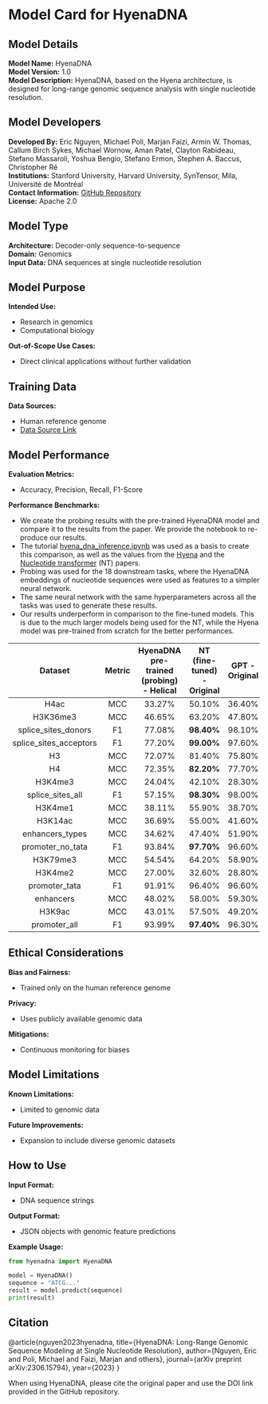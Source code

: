 # Model Card for HyenaDNA

## Model Details

**Model Name:** HyenaDNA  \
**Model Version:** 1.0  \
**Model Description:** HyenaDNA, based on the Hyena architecture, is designed for long-range genomic sequence analysis with single nucleotide resolution. 

## Model Developers

**Developed By:** Eric Nguyen, Michael Poli, Marjan Faizi, Armin W. Thomas, Callum Birch Sykes, Michael Wornow, Aman Patel, Clayton Rabideau, Stefano Massaroli, Yoshua Bengio, Stefano Ermon, Stephen A. Baccus, Christopher Ré \
**Institutions:** Stanford University, Harvard University, SynTensor, Mila, Université de Montréal  \
**Contact Information:** [GitHub Repository](https://github.com/HazyResearch/hyena-dna)  \
**License:** Apache 2.0 

## Model Type

**Architecture:** Decoder-only sequence-to-sequence  \
**Domain:** Genomics  \
**Input Data:** DNA sequences at single nucleotide resolution 

## Model Purpose

**Intended Use:**  
- Research in genomics
- Computational biology

**Out-of-Scope Use Cases:**  
- Direct clinical applications without further validation

## Training Data

**Data Sources:**  
- Human reference genome  
- [Data Source Link](https://www.ncbi.nlm.nih.gov/assembly/GCF_000001405.26/)

## Model Performance

**Evaluation Metrics:**  
- Accuracy, Precision, Recall, F1-Score

**Performance Benchmarks:**  
- We create the probing results with the pre-trained HyenaDNA model and compare it to the results from the paper. We provide the notebook to re-produce our results.
- The tutorial [hyena_dna_inference.ipynb](https://helical.readthedocs.io/en/latest/examples/hyena_dna_inference.html) was used as a basis to create this comparison, as well as the values from the [Hyena](https://arxiv.org/pdf/2306.15794) and the [Nucleotide transformer](https://www.biorxiv.org/content/10.1101/2023.01.11.523679v1.full.pdf) (NT) papers.
- Probing was used for the 18 downstream tasks, where the HyenaDNA embeddings of nucleotide sequences were used as features to a simpler neural network.
- The same neural network with the same hyperparameters across all the tasks was used to generate these results.
- Our results underperform in comparison to the fine-tuned models. This is due to the much larger models being used for the NT, while the Hyena model was pre-trained from scratch for the better performances. 


|Dataset       |Metric       |HyenaDNA pre-trained (probing) - Helical     |NT (fine-tuned) - Original          |GPT - Original        |HyenaDNA pretrained (fine-tuned) - Original|HyenaDNA not pretrained - Original|
|    :----:    |    :----:   |    :----:   |    :----:   |    :----:   |    :----:   |    :----:   |
|H4ac|MCC|33.27%|50.10%|36.40%|**63.70%**|43.50%|
|H3K36me3|MCC|46.65%|63.20%|47.80%|**65.30%**|53.40%|
|splice_sites_donors|F1|77.08%|**98.40%**|98.10%|97.30%|96.50%|
|splice_sites_acceptors|F1|77.20%|**99.00%**|97.60%|96.60%|96.60|%
|H3|MCC|72.07%|81.40%|75.80%|**81.70%**|79.90%|
|H4|MCC|72.35%|**82.20%**|77.70%|79.60%|79.10%|
|H3K4me3|MCC|24.04%|42.10%|28.30%|**61.20%**|40.20%|
|splice_sites_all|F1|57.15%|**98.30%**|98.00%|97.90%|97.30%|
|H3K4me1|MCC|38.11%|55.90%|38.70%|**57.10%**|43.40%|
|H3K14ac|MCC|36.69%|55.00%|41.60%|**66.30%**|48.00%|
|enhancers_types|MCC|34.62%|47.40%|51.90%|**55.70%**| 48.40%|
|promoter_no_tata|F1|93.84%|**97.70%**|96.60%|96.60%|96.50%|
|H3K79me3|MCC|54.54%|64.20%|58.90%|**71.60%**|59.70%|
|H3K4me2|MCC|27.00%|32.60%|28.80%|**53.90%**|34.50%|
|promoter_tata|F1|91.91%|96.40%|96.60%|**96.70%**|96.10%|
|enhancers|MCC|48.02%|58.00%|59.30%|**62.60%**|58.60%|
|H3K9ac|MCC|43.01%|57.50%|49.20%|**65.10%**|52.60%|
|promoter_all|F1|93.99%|**97.40%**|96.30%|96.50%|96.10%|

## Ethical Considerations

**Bias and Fairness:**  
- Trained only on the human reference genome

**Privacy:**  
- Uses publicly available genomic data

**Mitigations:**  
- Continuous monitoring for biases

## Model Limitations

**Known Limitations:**  
- Limited to genomic data

**Future Improvements:**  
- Expansion to include diverse genomic datasets

## How to Use

**Input Format:**  
- DNA sequence strings

**Output Format:**  
- JSON objects with genomic feature predictions

**Example Usage:**
```python
from hyenadna import HyenaDNA

model = HyenaDNA()
sequence = "ATCG..."
result = model.predict(sequence)
print(result)
```

## Citation

@article{nguyen2023hyenadna,
  title={HyenaDNA: Long-Range Genomic Sequence Modeling at Single Nucleotide Resolution},
  author={Nguyen, Eric and Poli, Michael and Faizi, Marjan and others},
  journal={arXiv preprint arXiv:2306.15794},
  year={2023}
}

When using HyenaDNA, please cite the original paper and use the DOI link provided in the GitHub repository.
